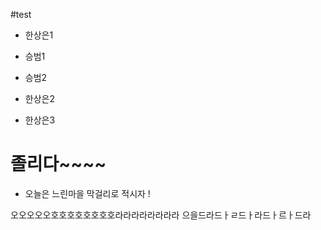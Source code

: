 #test

- 한상은1

- 승범1
- 승범2

- 한상은2
- 한상은3

# 졸리다~~~~

- 오늘은 느린마을 막걸리로 적시자 !


오오오오오호호호호호호호호라라라라라라라라
으을드라드ㅏㄹ드ㅏ라드ㅏ르ㅏ드라
